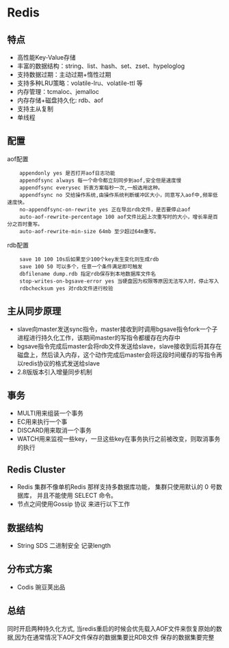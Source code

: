 # Redis

## 特点
 - 高性能Key-Value存储
 - 丰富的数据结构：string、list、hash、set、zset、hypeloglog
 - 支持数据过期：主动过期+惰性过期
 - 支持多种LRU策略：volatile-lru、volatile-ttl 等
 - 内存管理：tcmaloc、jemalloc
 - 内存存储+磁盘持久化: rdb、aof
 - 支持主从复制
 - 单线程

## 配置

aof配置
```
    appendonly yes 是否打开aof日志功能
    appendfsync always 每一个命令都立刻同步到aof,安全但是速度慢
    appendfsync everysec 折衷方案每秒一次,一般选用这种。
    appendfsync no 交给操作系统,由操作系统判断缓冲区大小，同意写入aof中,频率低速度快。
    no-appendfsync-on-rewrite yes 正在导出rdb文件，是否要停止aof
    auto-aof-rewrite-percentage 100 aof文件比起上次重写时的大小，增长率是百分之百时重写。
    auto-aof-rewrite-min-size 64mb 至少超过64m重写。

```
rdb配置
```
    save 10 100 10s后如果至少100个key发生变化则生成rdb
    save 100 50 可以多个，任意一个条件满足即可触发
    dbfilename dump.rdb 指定rdb保存到本地数据库文件名
    stop-writes-on-bgsave-error yes 当硬盘因为权限等原因无法写入时，停止写入
    rdbchecksum yes 对rdb文件进行校验

```

## 主从同步原理
 - slave向master发送sync指令，master接收到时调用bgsave指令fork一个子进程进行持久化工作，该期间master的写指令都缓存在内存中
 - bgsave指令完成后master会将rdb文件发送给slave，slave接收到后将其存在磁盘上，然后读入内存，这个动作完成后master会将这段时间缓存的写指令再以redis协议的格式发送给slave
 - 2.8版版本引入增量同步机制

## 事务
 - MULTI用来组装一个事务
 - EC用来执行一个事
 - DISCARD用来取消一个事务
 - WATCH用来监视一些key，一旦这些key在事务执行之前被改变，则取消事务的执行

## Redis Cluster
 - Redis 集群不像单机Redis 那样支持多数据库功能， 集群只使用默认的 0 号数据库， 并且不能使用 SELECT 命令。
 - 节点之间使用Gossip 协议 来进行以下工作

## 数据结构
 - String SDS 二进制安全 记录length

## 分布式方案
 - Codis 豌豆荚出品

## 总结

同时开启两种持久化方式, 当redis重启的时候会优先载入AOF文件来恢复原始的数据,因为在通常情况下AOF文件保存的数据集要比RDB文件
保存的数据集要完整
